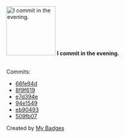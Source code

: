 <img src="https://github.com/my-badges/my-badges/blob/master/src/all-badges/time-of-commit/evening-commits.png?raw=true" alt="I commit in the evening." title="I commit in the evening." width="128">
<strong>I commit in the evening.</strong>
<br><br>

Commits:

- <a href="https://github.com/adib-yg/openmp-server-installation/commit/66fe94d668c8101edae63b77e51898f3d233b6ac">66fe94d</a>
- <a href="https://github.com/adib-yg/qawno/commit/8f9f619531dc0c354bdcd889fe9975edb53f7b5d">8f9f619</a>
- <a href="https://github.com/adib-yg/web/commit/e7d394e895a0d4be0d449d7388a8b6c800c0790f">e7d394e</a>
- <a href="https://github.com/adib-yg/web/commit/94e1549104b49fe5b47fd92a3f0ccf8819662323">94e1549</a>
- <a href="https://github.com/adib-yg/web/commit/eb90493c5c6ce2936703acfd6ce77cb0a44f1fd4">eb90493</a>
- <a href="https://github.com/adib-yg/web/commit/509fb07cce0630f4f13561395e10bb470b010b4b">509fb07</a>


Created by <a href="https://github.com/my-badges/my-badges">My Badges</a>